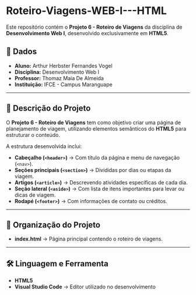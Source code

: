 # Roteiro-Viagens-WEB-I---HTML

Este repositório contém o **Projeto 6 - Roteiro de Viagens** da disciplina de **Desenvolvimento Web I**, desenvolvido exclusivamente em **HTML5**.

## 📌 Dados
- **Aluno:** Arthur Herbster Fernandes Vogel  
- **Disciplina:** Desenvolvimento Web I  
- **Professor:** Thomaz Maia De Almeida  
- **Instituição:** IFCE - Campus Maranguape  

---

## 📘 Descrição do Projeto

O **Projeto 6 - Roteiro de Viagens** tem como objetivo criar uma página de planejamento de viagem, utilizando elementos semânticos do **HTML5** para estruturar o conteúdo.  

A estrutura desenvolvida inclui:  
* **Cabeçalho (`<header>`)** → Com título da página e menu de navegação (`<nav>`).  
* **Seções principais (`<section>`)** → Divididas por dias ou etapas da viagem.  
* **Artigos (`<article>`)** → Descrevendo atividades específicas de cada dia.  
* **Seção lateral (`<aside>`)** → Com lista de itens importantes para levar ou dicas de viagem.  
* **Rodapé (`<footer>`)** → Com informações de contato ou créditos.  

---

## 📂 Organização do Projeto

* **index.html** → Página principal contendo o roteiro de viagens.  

---

## 🛠️ Linguagem e Ferramenta

* **HTML5**  
* **Visual Studio Code** → Editor utilizado no desenvolvimento  
